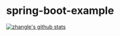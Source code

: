# spring-boot-example

[![zhangle's github stats](https://github-readme-stats.vercel.app/api?username=zlasy "![zhangle's github stats")](https://github.com/anuraghazra/github-readme-stats)
